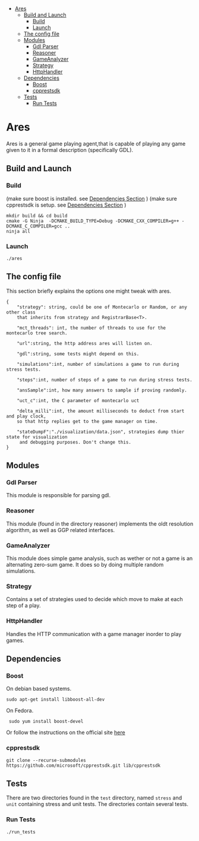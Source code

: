 - [Ares](#ares)
  - [Build and Launch](#build-and-launch)
    - [Build](#build)
    - [Launch](#launch)
  - [The config file](#the-config-file)
  - [Modules](#modules)
    - [Gdl Parser](#gdl-parser)
    - [Reasoner](#reasoner)
    - [GameAnalyzer](#gameanalyzer)
    - [Strategy](#strategy)
    - [HttpHandler](#httphandler)
  - [Dependencies](#dependencies)
    - [Boost](#boost)
    - [cpprestsdk](#cpprestsdk)
  - [Tests](#tests)
    - [Run Tests](#run-tests)

# Ares

Ares is a general game playing agent,that is capable of playing any game given
to it in a formal description (specifically GDL).


## Build and Launch

### Build

(make sure boost is installed. see [Dependencies Section](#boost) )
(make sure cpprestsdk is setup. see [Dependencies Section](#cpprestsdk) )

~~~
mkdir build && cd build
cmake -G Ninja  -DCMAKE_BUILD_TYPE=Debug -DCMAKE_CXX_COMPILER=g++ -DCMAKE_C_COMPILER=gcc ..
ninja all
~~~

### Launch

~~~
./ares
~~~

## The config file

This section briefly explains the options one might tweak with ares.

~~~
{
    "strategy": string, could be one of Montecarlo or Random, or any other class
    that inherits from strategy and RegistrarBase<T>.  

    "mct_threads": int, the number of threads to use for the montecarlo tree search.
    
    "url":string, the http address ares will listen on.
    
    "gdl":string, some tests might depend on this.

    "simulations":int, number of simulations a game to run during stress tests.

    "steps":int, number of steps of a game to run during stress tests.

    "ansSample":int, how many answers to sample if proving randomly.

    "uct_c":int, the C parameter of montecarlo uct

    "delta_milli":int, the amount milliseconds to deduct from start and play clock,
    so that http replies get to the game manager on time.
    
    "stateDumpF":"./visualization/data.json", strategies dump thier state for visualization
     and debugging purposes. Don't change this.
}

~~~

## Modules

### Gdl Parser

This module is responsible for parsing gdl.

### Reasoner

This module (found in the directory reasoner) implements the oldt resolution algorithm, as well as GGP related interfaces.

### GameAnalyzer

This module does simple game analysis, such as wether or not a game is an alternating zero-sum game. It does so by doing multiple random simulations.

### Strategy

Contains a set of strategies used to decide which move to make at each step of a play.

### HttpHandler

Handles the HTTP communication with a game manager inorder to play games.

## Dependencies

### Boost
   
   On debian based systems.

   `sudo apt-get install libboost-all-dev`

   On Fedora.

   ` sudo yum install boost-devel`

   Or follow the instructions on the official site [here](http://www.boost.org/doc/libs/1_42_0/more/getting_started/unix-variants.html#easy-build-and-install)
   
### cpprestsdk

`git clone --recurse-submodules https://github.com/microsoft/cpprestsdk.git lib/cpprestsdk`

## Tests

There are two directories found in the `test` directory, named `stress` and `unit` containing stress and unit tests. The directories contain several tests. 

### Run Tests

~~~
./run_tests
~~~

